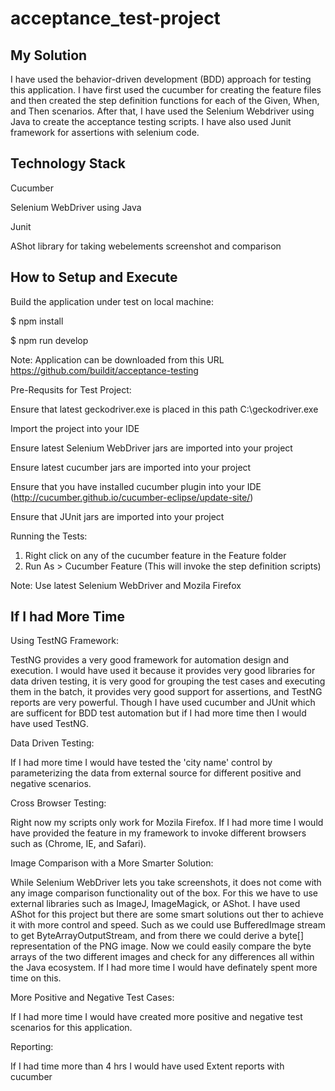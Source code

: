 # acceptance_test-project

My Solution
------------
I have used the behavior-driven development (BDD) approach for testing this application. 
I have first used the cucumber for creating the feature files and then created the step definition functions for
each of the Given, When, and Then scenarios. After that, I have used the Selenium Webdriver using Java to create the acceptance testing
scripts. I have also used Junit framework for assertions with selenium code.

Technology Stack
----------------
Cucumber

Selenium WebDriver using Java

Junit

AShot library for taking webelements screenshot and comparison

How to Setup and Execute
------------------------
Build the application under test on local machine:

$ npm install

$ npm run develop

Note: Application can be downloaded from this URL https://github.com/buildit/acceptance-testing

Pre-Requsits for Test Project:

Ensure that latest geckodriver.exe is placed in this path C:\\geckodriver.exe

Import the project into your IDE

Ensure latest Selenium WebDriver jars are imported into your project

Ensure latest cucumber jars are imported into your project

Ensure that you have installed cucumber plugin into your IDE (http://cucumber.github.io/cucumber-eclipse/update-site/)

Ensure that JUnit jars are imported into your project

Running the Tests:

1. Right click on any of the cucumber feature in the Feature folder
2. Run As > Cucumber Feature (This will invoke the step definition scripts)

Note: Use latest Selenium WebDriver and Mozila Firefox


If I had More Time
------------------

Using TestNG Framework:

TestNG provides a very good framework for automation design and execution. I would have used it because it provides very good
libraries for data driven testing, it is very good for grouping the test cases and executing them in the batch, it
provides very good support for assertions, and TestNG reports are very powerful. Though I have used cucumber and JUnit
which are sufficent for BDD test automation but if I had more time then I would have used TestNG.

Data Driven Testing:

If I had more time I would have tested the 'city name' control by parameterizing the data from external source 
for different positive and negative scenarios.

Cross Browser Testing:

Right now my scripts only work for Mozila Firefox. If I had more time I would have provided the feature in my framework 
to invoke different browsers such as (Chrome, IE, and Safari).

Image Comparison with a More Smarter Solution:

While Selenium WebDriver lets you take screenshots, it does not come with any image comparison functionality out of 
the box. For this we have to use external libraries such as ImageJ, ImageMagick, or AShot. I have used AShot for this
project but there are some smart solutions out ther to achieve it with more control and speed. Such as we could 
use BufferedImage stream to get ByteArrayOutputStream, and from there we could derive a byte[] representation of the 
PNG image. Now we could easily compare the byte arrays of the two different images and check for any differences
all within the Java ecosystem. If I had more time I would have definately spent more time on this.

More Positive and Negative Test Cases:

If I had more time I would have created more positive and negative test scenarios for this application.

Reporting:

If I had time more than 4 hrs I would have used Extent reports with cucumber



  
